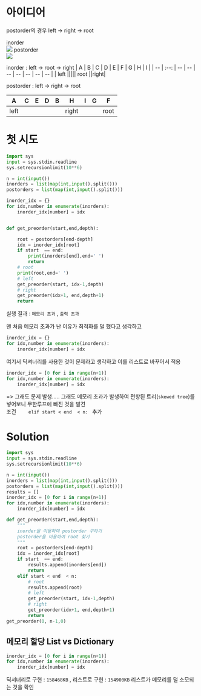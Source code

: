 # 아이디어

postorder의 경우 left -> right -> root

inorder  
<img src='https://upload.wikimedia.org/wikipedia/commons/4/48/Inorder-traversal.gif'>
postorder   
<img src = 'https://upload.wikimedia.org/wikipedia/commons/2/28/Postorder-traversal.gif'>

inorder :  left -> root -> right
| A | B | C | D | E | F | G | H | I       |
| -- | :--: | -- | -- | -- | -- | -- | -- | -- |
| left  |||||                    root   ||right|



postorder : left -> right -> root

| A | C | E | D | B | H | I | G | F       |
| -- | :--: | -- | -- | -- | -- | -- | -- | -- |
| left  |||||                    right   |||root|

# 첫 시도
``` python
import sys
input = sys.stdin.readline
sys.setrecursionlimit(10**6)

n = int(input())
inorders = list(map(int,input().split()))
postorders = list(map(int,input().split()))

inorder_idx = {}
for idx,number in enumerate(inorders):
    inorder_idx[number] = idx


def get_preorder(start,end,depth):

    root = postorders[end-depth]
    idx = inorder_idx[root]
    if start  == end:
        print(inorders[end],end=' ')
        return 
    # root 
    print(root,end=' ')
    # left 
    get_preorder(start, idx-1,depth)
    # right
    get_preorder(idx+1, end,depth+1)
    return 
```
실행 결과 : `메모리 초과` , `출력 초과`

맨 처음 메모리 초과가 난 이유가 최적화를 덜 했다고 생각하고
``` python
inorder_idx = {}
for idx,number in enumerate(inorders):
    inorder_idx[number] = idx
```
여기서 딕셔너리를 사용한 것이 문제라고 생각하고 이를 리스트로 바꾸어서 적용  
``` python
inorder_idx = [0 for i in range(n+1)]
for idx,number in enumerate(inorders):
    inorder_idx[number] = idx
```

=> 그래도 문제 발생.....
그래도 메모리 초과가 발생하여 편향된 트리(`skewed tree`)를 넣어보니 무한루프에 빠진 것을 발견  
조건 `     elif start < end  < n:  ` 추가 


# Solution
``` python
import sys
input = sys.stdin.readline
sys.setrecursionlimit(10**6)

n = int(input())
inorders = list(map(int,input().split()))
postorders = list(map(int,input().split()))
results = []
inorder_idx = [0 for i in range(n+1)]
for idx,number in enumerate(inorders):
    inorder_idx[number] = idx

def get_preorder(start,end,depth):
    """
    inorder을 이용하여 postorder 구하기
    postorder을 이용하여 root 찾기
    """
    root = postorders[end-depth]
    idx = inorder_idx[root]
    if start  == end:
        results.append(inorders[end])
        return 
    elif start < end  < n:
        # root 
        results.append(root)
        # left 
        get_preorder(start, idx-1,depth)
        # right
        get_preorder(idx+1, end,depth+1)
        return 
get_preorder(0, n-1,0)
```
## 메모리 할당 List vs Dictionary
``` python
inorder_idx = [0 for i in range(n+1)]
for idx,number in enumerate(inorders):
    inorder_idx[number] = idx
```
딕셔너리로 구현 : `158468KB` , 리스트로 구현 : `154900KB`
리스트가 메모리를 덜 소모되는 것을 확인